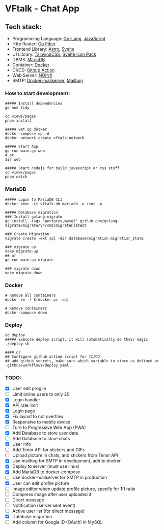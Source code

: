 # VFtalk - Chat App

## Tech stack:
- Programming Language: [Go-Lang](https://go.dev), [JavaScript](https://www.javascript.com/)
- Http Router: [Go Fiber](https://gofiber.io)
- Frontend Library: [Astro](https://astro.build/), [Svelte](https://svelte.dev)
- UI Library: [TailwindCSS](https://tailwindcss.com/), [Svelte Icon Pack](https://leshak.github.io/svelte-icons-pack/)
- DBMS: [MariaDB](https://mariadb.org/)
- Container: [Docker](https://www.docker.com/)
- CI/CD: [Github Action](https://docs.github.com/en/actions)
- Web Server: [NGINX](https://www.nginx.com/)
- SMTP: [Docker-mailserver](https://github.com/docker-mailserver/docker-mailserver), [Mailhog](https://github.com/mailhog/MailHog)

### How to start development:

```shell
##### Install dependencies
go mod tidy

cd views/pages
pnpm install

##### Set up docker
docker-compose up -d
docker network create vftalk-network

##### Start App
go run main.go web
# or
air web

##### Start nodejs for build javascript or css stuff
cd views/pages
pnpm watch
```

### MariaDB

```shell
##### Login to MariaDB CLI
docker exec -it vftalk-db mariadb -u root -p

##### Database migration
### Install golang-migrate
go install -tags "postgres,mysql" github.com/golang-migrate/migrate/v4/cmd/migrate@latest

### Create Migration
migrate create -ext sql -dir database/migration migration_state

### migrate up
make migrate-up
## or
go run main.go migrate

### migrate down
make migrate-down
```

### Docker
```shell
# Remove all containers
docker rm -f $(docker ps -aq)

# Remove containers
docker-compose down
```

### Deploy
```shell
cd deploy
##### Execute deploy script, it will automatically do their magic
./deploy.sh

#### or
## Configure github action script for CI/CD
## add github secrets, make sure which variable to store as defined at .github/workflows/deploy.yaml
```

### TODO:
- [x] User edit progile
- [ ] Limit online users to only 20
- [x] Login handler
- [x] API rate limit
- [x] Login page
- [x] Fix layout to not overflow
- [x] Responsive to mobile device
- [ ] Turn to Progressive Web App (PWA)
- [x] Add Database to store user data
- [ ] Add Database to store chats
- [x] User Info
- [ ] Add Tenor API for stickers and GIFs
- [ ] Upload picture in chats, and stickers from Tenor API
- [x] Use mailhog for SMTP in development, add to docker
- [x] Deploy to server (must use linux)
- [x] Add MariaDB to docker-compose
- [ ] Use docker-mailserver for SMTP in production
- [x] User can edit profile picture
- [ ] Image editor when update profile picture, specify for 1:1 ratio
- [ ] Compress image after user uploaded it
- [ ] Direct message
- [ ] Notification (server sent event)
- [ ] Active user list (for direct message)
- [x] Database migration
- [ ] Add column for Google ID (OAuth) in MySQL
